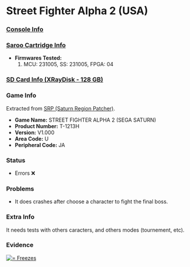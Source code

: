 # Street Fighter Alpha 2 (USA)

### [Console Info](../../../../../Info/Consoles/VA13/README.md)

### [Saroo Cartridge Info](../../../../../Info/Cartridges/RetroGameParadiseStore/1.32F/README.md)

- <b>Firmwares Tested:</b>
  1. MCU: 231005, SS: 231005, FPGA: 04

### [SD Card Info (XRayDisk - 128 GB)](../../../../../Info/SdCards/XRayDisk/128GB/fat32/README.md)

### Game Info

Extracted from [SRP (Saturn Region Patcher)](https://segaxtreme.net/resources/saturn-region-patcher.81/download).

- <b>Game Name:</b> STREET FIGHTER ALPHA 2 (SEGA SATURN)
- <b>Product Number:</b> T-1213H
- <b>Version:</b> V1.000
- <b>Area Code:</b> U
- <b>Peripheral Code:</b> JA

### Status

- Errors :x:

### Problems

- It does crashes after choose a character to fight the final boss.

### Extra Info

It needs tests with others caracters, and others modes (tournement, etc).

### Evidence

[![ = Freezes](https://img.youtube.com/vi/f70O0AcXrqs/0.jpg)](https://www.youtube.com/watch?v=f70O0AcXrqs)
